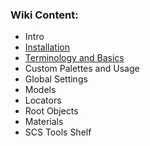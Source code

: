 ### Wiki Content:
* Intro
 * [Installation](https://github.com/SCSSoftware/BlenderTools/wiki/Installation)
 * [Terminology and Basics](https://github.com/SCSSoftware/BlenderTools/wiki/Terminology-and-Basics)
*  Custom Palettes and Usage
 * Global Settings
 * Models
 * Locators
 * Root Objects
 * Materials
 * SCS Tools Shelf